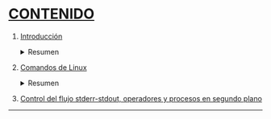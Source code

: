 # [CONTENIDO](https://github.com/Ramixter/Introduccion-a-Linux)

1. [Introducción](https://github.com/Ramixter/Introduccion-a-Linux/tree/main/CAPITULO-1#contenido)

    <details>
    <summary>Resumen</summary>
  
    - [Introducción a Linux](https://github.com/Ramixter/Introduccion-a-Linux/tree/main/CAPITULO-1#introduccion-a-linux)
    - [Crear una máquina virtual](https://github.com/Ramixter/Introduccion-a-Linux/tree/main/CAPITULO-1#crear-una-m%C3%A1quina-virtual)
    - [Instalación del Sistema Operativo (Parrot Security Edition)](https://github.com/Ramixter/Introduccion-a-Linux/tree/main/CAPITULO-1#instalaci%C3%B3n-del-sistema-operativo-parrot-security-edition)
   
    </details>
  
2. [Comandos de Linux](https://github.com/Ramixter/Introduccion-a-Linux/tree/main/CAPITULO-2#contenido)

    <details>
    <summary>Resumen</summary>
  
    - [¿Qué usuario somos? `whoami`](https://github.com/Ramixter/Introduccion-a-Linux/tree/main/CAPITULO-2#qu%C3%A9-usuario-somos-whoami)
    - [¿A qué grupo perteneces? `id`](https://github.com/Ramixter/Introduccion-a-Linux/tree/main/CAPITULO-2#a-qu%C3%A9-grupo-perteneces-id)
    - [Ver el contenido de un archivo `cat`](https://github.com/Ramixter/Introduccion-a-Linux/tree/main/CAPITULO-2#ver-el-contenido-de-un-archivo-cat)
    - [`which`](https://github.com/Ramixter/Introduccion-a-Linux/tree/main/CAPITULO-2#which)
    - [`echo`](https://github.com/Ramixter/Introduccion-a-Linux/tree/main/CAPITULO-2#echo)
    - [Aplicación de filtros](https://github.com/Ramixter/Introduccion-a-Linux/tree/main/CAPITULO-2#aplicaci%C3%B3n-de-filtros)
     - [Pipear](https://github.com/Ramixter/Introduccion-a-Linux/tree/main/CAPITULO-2#pipear)
    - [Rutas `pwd`](https://github.com/Ramixter/Introduccion-a-Linux/tree/main/CAPITULO-2#rutas-pwd)
    - [Listar directorios `ls`](https://github.com/Ramixter/Introduccion-a-Linux/tree/main/CAPITULO-2#listar-directorios-ls)
     - [Listas detalladas](https://github.com/Ramixter/Introduccion-a-Linux/tree/main/CAPITULO-2#listas-detalladas)
    - [Cambiar de directorio `cd`](https://github.com/Ramixter/Introduccion-a-Linux/tree/main/CAPITULO-2#cambiar-de-directorio-cd)
   
    </details>
   
3. [Control del flujo stderr-stdout, operadores y procesos en segundo plano](https://github.com/Ramixter/Introduccion-a-Linux/tree/main/CAPITULO-3#contenido)
***